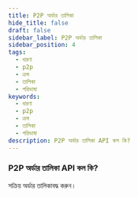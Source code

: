 ```yaml
---
title: P2P অর্ডার তালিকা
hide_title: false
draft: false
sidebar_label: P2P অর্ডার তালিকা
sidebar_position: 4
tags:
  - ধারণা
  - p2p
  - ক্রম
  - তালিকা
  - পরিভাষা
keywords:
  - ধারণা
  - p2p
  - ক্রম
  - তালিকা
  - পরিভাষা
description: P2P অর্ডার তালিকা API কল কি?
---
```


### P2P অর্ডার তালিকা API কল কি?

সক্রিয় অর্ডার তালিকাবদ্ধ করুন।
